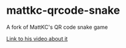 # mattkc-qrcode-snake
A fork of MattKC's QR code snake game

[Link to his video about it](https://youtu.be/ExwqNreocpg)
